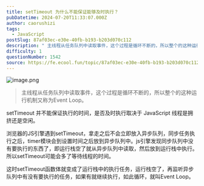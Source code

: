 ```yaml
---
title: setTimeout 为什么不能保证能够及时执行？
pubDatetime: 2024-07-20T11:33:07.000Z
author: caorushizi
tags:
  - JavaScript
postSlug: 87af03ec-e30e-40fb-b193-b203d070c112
description: " 主线程从任务队列中读取事件，这个过程是循环不断的，所以整个的这种运行机制又称为Event Loop。 setTimeout 并不能保证执行的时间，是否及时执行取决于 JavaScript 线程是拥挤还是空闲。 浏览器的JS引擎遇到setTimeout，拿走之后不会立即放入异步队列，同步任务执行之后，timer模块会到设置时间之后放到异步队列中。js引擎发现同步队列中没有要执行的东西了，即运行栈空"
difficulty: 1
questionNumber: 1542
source: https://fe.ecool.fun/topic/87af03ec-e30e-40fb-b193-b203d070c112
---
```


![image.png](https://static.ecool.fun//article/e0655cd1-91f2-4cdf-9460-0094bdf47830.png)

> 主线程从任务队列中读取事件，这个过程是循环不断的，所以整个的这种运行机制又称为Event Loop。

setTimeout 并不能保证执行的时间，是否及时执行取决于 JavaScript 线程是拥挤还是空闲。

浏览器的JS引擎遇到setTimeout，拿走之后不会立即放入异步队列，同步任务执行之后，timer模块会到设置时间之后放到异步队列中。js引擎发现同步队列中没有要执行的东西了，即运行栈空了就从异步队列中读取，然后放到运行栈中执行。所以setTimeout可能会多了等待线程的时间。

这时setTimeout函数体就变成了运行栈中的执行任务，运行栈空了，再监听异步队列中有没有要执行的任务，如果有就继续执行，如此循环，就叫Event Loop。
